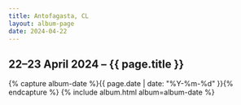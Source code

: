 ```yaml
---
title: Antofagasta, CL
layout: album-page
date: 2024-04-22
---
```

## 22–23 April 2024 – {{ page.title }}
{% capture album-date %}{{ page.date | date: "%Y-%m-%d" }}{% endcapture %}
{% include album.html album=album-date %}